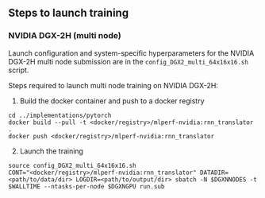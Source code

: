 ## Steps to launch training

### NVIDIA DGX-2H (multi node)
Launch configuration and system-specific hyperparameters for the NVIDIA DGX-2H
multi node submission are in the `config_DGX2_multi_64x16x16.sh` script.

Steps required to launch multi node training on NVIDIA DGX-2H:

1. Build the docker container and push to a docker registry
```
cd ../implementations/pytorch
docker build --pull -t <docker/registry>/mlperf-nvidia:rnn_translator .
docker push <docker/registry>/mlperf-nvidia:rnn_translator
```

2. Launch the training

```
source config_DGX2_multi_64x16x16.sh
CONT="<docker/registry>/mlperf-nvidia:rnn_translator" DATADIR=<path/to/data/dir> LOGDIR=<path/to/output/dir> sbatch -N $DGXNNODES -t $WALLTIME --ntasks-per-node $DGXNGPU run.sub
```

